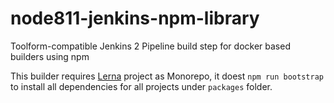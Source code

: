 # node811-jenkins-npm-library
Toolform-compatible Jenkins 2 Pipeline build step for docker based builders using npm

This builder requires [Lerna](https://github.com/lerna/lerna) project as Monorepo, it doest `npm run bootstrap` to install all dependencies for all projects under `packages` folder.
